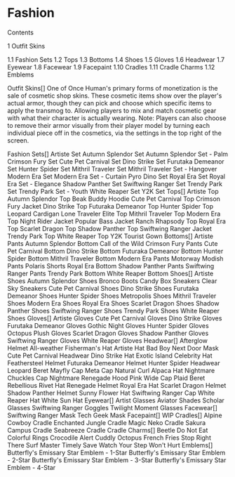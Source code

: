 # Fashion

Contents

1 Outfit Skins

1.1 Fashion Sets
1.2 Tops
1.3 Bottoms
1.4 Shoes
1.5 Gloves
1.6 Headwear
1.7 Eyewear
1.8 Facewear
1.9 Facepaint
1.10 Cradles
1.11 Cradle Charms
1.12 Emblems





Outfit Skins[]
One of Once Human's primary forms of monetization is the sale of cosmetic shop skins. These cosmetic items show over the player's actual armor, though they can pick and choose which specific items to apply the transmog to. Allowing players to mix and match cosmetic gear with what their character is actually wearing. Note: Players can also choose to remove their armor visually from their player model by turning each individual piece off in the cosmetics, via the settings in the top right of the screen.

Fashion Sets[]
Artiste Set
Autumn Splendor Set
Autumn Splendor Set - Palm
Crimson Fury Set
Cute Pet Carnival Set
Dino Strike Set
Furutaka Demeanor Set
Hunter Spider Set
Mithril Traveler Set
Mithril Traveler Set - Hangover
Modern Era Set
Modern Era Set - Curtain
Pyro Dino Set
Royal Era Set
Royal Era Set - Elegance
Shadow Panther Set
Swiftwing Ranger Set
Trendy Park Set
Trendy Park Set - Youth
White Reaper Set
Y2K Set
Tops[]
Artiste Top
Autumn Splendor Top
Beak Buddy Hoodie
Cute Pet Carnival Top
Crimson Fury Jacket
Dino Strike Top
Futuraka Demeanor Top
Hunter Spider Top
Leopard Cardigan
Lone Traveler Elite Top
Mithril Traveler Top
Modern Era Top
Night Rider Jacket
Popular Bass Jacket
Ranch Rhapsody Top
Royal Era Top
Scarlet Dragon Top
Shadow Panther Top
Swiftwing Ranger Jacket
Trendy Park Top
White Reaper Top
Y2K Tourist Gown
Bottoms[]
Artiste Pants
Autumn Splendor Bottom
Call of the Wild
Crimson Fury Pants
Cute Pet Carnival Bottom
Dino Strike Bottom
Futuraka Demeanor Bottom
Hunter Spider Bottom
Mithril Traveler Bottom
Modern Era Pants
Motorway Modish Pants
Polaris Shorts
Royal Era Bottom
Shadow Panther Pants
Swiftwing Ranger Pants
Trendy Park Bottom
White Reaper Bottom
Shoes[]
Artiste Shoes
Autumn Splendor Shoes
Bronco Boots
Candy Box Sneakers
Clear Sky Sneakers
Cute Pet Carnival Shoes
Dino Strike Shoes
Furutaka Demeanor Shoes
Hunter Spider Shoes
Metropolis Shoes
Mithril Traveler Shoes
Modern Era Shoes
Royal Era Shoes
Scarlet Dragon Shoes
Shadow Panther Shoes
Swiftwing Ranger Shoes
Trendy Park Shoes
White Reaper Shoes
Gloves[]
Artiste Gloves
Cute Pet Carnival Gloves
Dino Strike Gloves
Furutaka Demeanor Gloves
Gothic Night Gloves
Hunter Spider Gloves
Octopus Plush Gloves
Scarlet Dragon Gloves
Shadow Panther Gloves
Swiftwing Ranger Gloves
White Reaper Gloves
Headwear[]
Afterglow Helmet
All-weather Fisherman's Hat
Artiste Hat
Bad Boy Next Door Mask
Cute Pet Carnival Headwear
Dino Strike Hat
Exotic Island Celebrity Hat
Feathersteel Helmet
Futuraka Demeanor Helmet
Hunter Spider Headwear
Leopard Beret
Mayfly Cap
Meta Cap
Natural Curl Alpaca Hat
Nightmare Chuckles Cap
Nightmare Renegade Hood
Pink Wide Cap
Plaid Beret
Rebellious Rivet Hat
Renegade Helmet
Royal Era Hat
Scarlet Dragon Helmet
Shadow Panther Helmet
Sunny Flower Hat
Swiftwing Ranger Cap
White Reaper Hat
White Sun Hat
Eyewear[]
Artist Glasses
Aviator Shades
Scholar Glasses
Swiftwing Ranger Goggles
Twilight Moment Glasses
Facewear[]
Swiftwing Ranger Mask
Tech Geek Mask
Facepaint[]
WIP
Cradles[]
Alpine Cowboy Cradle
Enchanted Jungle Cradle
Magic Neko Cradle
Sakura Campus Cradle
Seabreeze Cradle
Cradle Charms[]
Beetle
Do Not Eat
Colorful Rings
Crocodile Alert
Cuddly Octopus
French Fries
Stop Right There
Surf Master
Timely Save
Watch Your Step
Won't Hurt
Emblems[]
Butterfly's Emissary Star Emblem - 1-Star
Butterfly's Emissary Star Emblem - 2-Star
Butterfly's Emissary Star Emblem - 3-Star
Butterfly's Emissary Star Emblem - 4-Star

